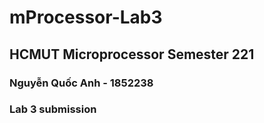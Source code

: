 # mProcessor-Lab3
## HCMUT Microprocessor Semester 221
### Nguyễn Quốc Anh - 1852238
### Lab 3 submission


